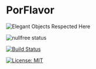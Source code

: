# PorFlavor

![Elegant Objects Respected Here](http://www.elegantobjects.org/badge.svg)

![nullfree status](https://iwillfailyou.com/nullfree/nikialeksey/porflavor)

[![Build Status](https://travis-ci.org/nikialeksey/porflavor.svg?branch=master)](https://travis-ci.org/nikialeksey/porflavor)

[![License: MIT](https://img.shields.io/badge/License-MIT-yellow.svg)](https://github.com/nikialeksey/porflavor/blob/master/LICENSE)


